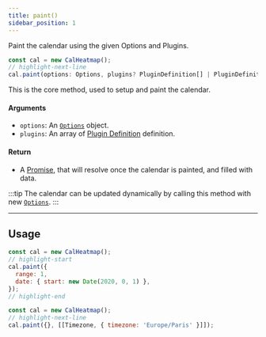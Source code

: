 ```yaml
---
title: paint()
sidebar_position: 1
---
```


<p className="subhead">Paint the calendar using the given Options and Plugins.</p>

```js
const cal = new CalHeatmap();
// highlight-next-line
cal.paint(options: Options, plugins? PluginDefinition[] | PluginDefinition): Promise<unknown>;
```

This is the core method, used to setup and paint the calendar.

#### Arguments

- `options`: An [`Options`](/options/index.md) object.
- `plugins`: An array of [Plugin Definition](/plugins/index.md) definition.

#### Return

- A [Promise](https://developer.mozilla.org/en-US/docs/Web/JavaScript/Reference/Global_Objects/Promise), that will resolve once the calendar is painted, and filled with data.

:::tip
The calendar can be updated dynamically by calling this method with new [`Options`](/options/index.md).
:::

<hr/>

## Usage

```js title="With custom options"
const cal = new CalHeatmap();
// highlight-start
cal.paint({
  range: 1,
  date: { start: new Date(2020, 0, 1) },
});
// highlight-end
```

```js title="With plugins"
const cal = new CalHeatmap();
// highlight-next-line
cal.paint({}, [[Timezone, { timezone: 'Europe/Paris' }]]);
```
